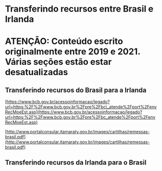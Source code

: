 # Transferindo recursos entre Brasil e Irlanda

# **ATENÇÃO: Conteúdo escrito originalmente entre 2019 e 2021. Várias seções estão estar desatualizadas**

## Transferindo recursos do Brasil para a Irlanda

[https://www.bcb.gov.br/acessoinformacao/legado?url=https:%2F%2Fwww.bcb.gov.br%2Fpre%2Fbc\_atende%2Fport%2FenvRecMoeEst.asp](https://www.bcb.gov.br/acessoinformacao/legado?url=https:%2F%2Fwww.bcb.gov.br%2Fpre%2Fbc_atende%2Fport%2FenvRecMoeEst.asp)

[http://www.portalconsular.itamaraty.gov.br/images/cartilhas/remessas-brasil.pdf](http://www.portalconsular.itamaraty.gov.br/images/cartilhas/remessas-brasil.pdf)

## Transferindo recursos da Irlanda para o Brasil
